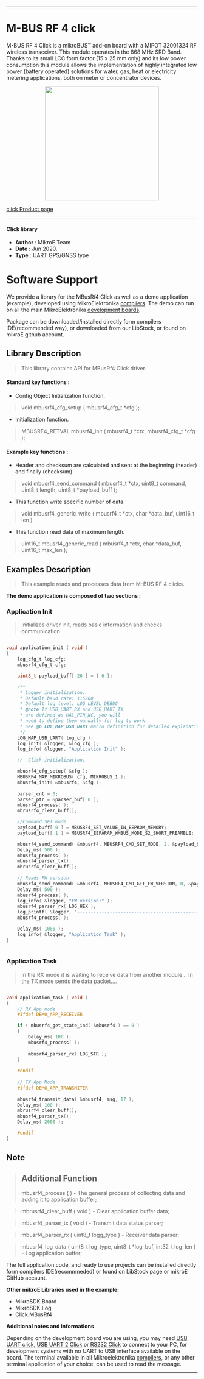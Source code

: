 
---
# M-BUS RF 4 click

M-BUS RF 4 Click is a mikroBUS™ add-on board with a MIPOT 32001324 RF wireless transceiver. This module operates in the 868 MHz SRD Band. Thanks to its small LCC form factor (15 x 25 mm only) and its low power consumption this module allows the implementation of highly integrated low power (battery operated) solutions for water, gas, heat or electricity metering applications, both on meter or concentrator devices.

<p align="center">
  <img src="https://download.mikroe.com/images/click_for_ide/mbusrf4_click.png" height=300px>
</p>

[click Product page](https://www.mikroe.com/m-bus-rf-4-click)

---


#### Click library 

- **Author**        : MikroE Team
- **Date**          : Jun 2020.
- **Type**          : UART GPS/GNSS type


# Software Support

We provide a library for the MBusRf4 Click 
as well as a demo application (example), developed using MikroElektronika 
[compilers](https://shop.mikroe.com/compilers). 
The demo can run on all the main MikroElektronika [development boards](https://shop.mikroe.com/development-boards).

Package can be downloaded/installed directly form compilers IDE(recommended way), or downloaded from our LibStock, or found on mikroE github account. 

## Library Description

> This library contains API for MBusRf4 Click driver.

#### Standard key functions :

- Config Object Initialization function.
> void mbusrf4_cfg_setup ( mbusrf4_cfg_t *cfg ); 
 
- Initialization function.
> MBUSRF4_RETVAL mbusrf4_init ( mbusrf4_t *ctx, mbusrf4_cfg_t *cfg );


#### Example key functions :

- Header and checksum are calculated and sent at the beginning (header) and finally (checksum)
> void mbusrf4_send_command ( mbusrf4_t *ctx, uint8_t command, uint8_t length, uint8_t *payload_buff );
 
- This function write specific number of data.
> void mbusrf4_generic_write ( mbusrf4_t *ctx, char *data_buf, uint16_t len )

- This function read data of maximum length.
> uint16_t mbusrf4_generic_read ( mbusrf4_t *ctx, char *data_buf, uint16_t max_len );

## Examples Description

> This example reads and processes data from M-BUS RF 4 clicks. 

**The demo application is composed of two sections :**

### Application Init 

> Initializes driver init, reads basic information and checks communication

```c

void application_init ( void )
{
    log_cfg_t log_cfg;
    mbusrf4_cfg_t cfg;

    uint8_t payload_buff[ 20 ] = { 0 };

    /** 
     * Logger initialization.
     * Default baud rate: 115200
     * Default log level: LOG_LEVEL_DEBUG
     * @note If USB_UART_RX and USB_UART_TX 
     * are defined as HAL_PIN_NC, you will 
     * need to define them manually for log to work. 
     * See @b LOG_MAP_USB_UART macro definition for detailed explanation.
     */
    LOG_MAP_USB_UART( log_cfg );
    log_init( &logger, &log_cfg );
    log_info( &logger, "Application Init" );

    //  Click initialization.

    mbusrf4_cfg_setup( &cfg );
    MBUSRF4_MAP_MIKROBUS( cfg, MIKROBUS_1 );
    mbusrf4_init( &mbusrf4, &cfg );
    
    parser_cnt = 0;
    parser_ptr = &parser_buf[ 0 ];
    mbusrf4_process( );
    mbrusrf4_clear_buff();

    //Command SET mode
    payload_buff[ 0 ] = MBUSRF4_SET_VALUE_IN_EEPROM_MEMORY;
    payload_buff[ 1 ] = MBUSRF4_EEPARAM_WMBUS_MODE_S2_SHORT_PREAMBLE;

    mbusrf4_send_command( &mbusrf4, MBUSRF4_CMD_SET_MODE, 2, &payload_buff[ 0 ] );
    Delay_ms( 500 );
    mbusrf4_process( );
    mbusrf4_parser_tx();
    mbrusrf4_clear_buff();
    
    // Reads FW version
    mbusrf4_send_command( &mbusrf4, MBUSRF4_CMD_GET_FW_VERSION, 0, &payload_buff[ 0 ] );
    Delay_ms( 500 );
    mbusrf4_process( );
    log_info( &logger, "FW version:" );
    mbusrf4_parser_rx( LOG_HEX );
    log_printf( &logger, "-----------------------------------------------------------\r\n" );
    mbusrf4_process( );

    Delay_ms( 1000 );
    log_info( &logger, "Application Task" );
}
  
```

### Application Task

> In the RX mode it is waiting to receive data from another module...
> In the TX mode sends the data packet....

```c

void application_task ( void )
{
    // RX App mode
    #ifdef DEMO_APP_RECEIVER

    if ( mbusrf4_get_state_ind( &mbusrf4 ) == 0 )
    {     
        Delay_ms( 100 );
        mbusrf4_process( );
        
        mbusrf4_parser_rx( LOG_STR );
    }
    
    #endif
    
    // TX App Mode
    #ifdef DEMO_APP_TRANSMITER
    
    mbusrf4_transmit_data( &mbusrf4, msg, 17 );
    Delay_ms( 100 );
    mbrusrf4_clear_buff();
    mbusrf4_parser_tx();
    Delay_ms( 2000 );

    #endif
}

```

## Note

> ## Additional Function
> mbusrf4_process ( ) - The general process of collecting data and adding it to application buffer;
 
>  mbrusrf4_clear_buff ( void ) - Clear application buffer data;
 
>  mbusrf4_parser_tx ( void ) - Transmit data status parser;
 
>  mbusrf4_parser_rx ( uint8_t logg_type ) - Receiver data parser;
 
>  mbusrf4_log_data ( uint8_t log_type, uint8_t *log_buf, int32_t log_len ) - Log application buffer;
 
The full application code, and ready to use projects can be  installed directly form compilers IDE(recommneded) or found on LibStock page or mikroE GitHub accaunt.

**Other mikroE Libraries used in the example:** 

- MikroSDK.Board
- MikroSDK.Log
- Click.MBusRf4

**Additional notes and informations**

Depending on the development board you are using, you may need 
[USB UART click](https://shop.mikroe.com/usb-uart-click), 
[USB UART 2 Click](https://shop.mikroe.com/usb-uart-2-click) or 
[RS232 Click](https://shop.mikroe.com/rs232-click) to connect to your PC, for 
development systems with no UART to USB interface available on the board. The 
terminal available in all Mikroelektronika 
[compilers](https://shop.mikroe.com/compilers), or any other terminal application 
of your choice, can be used to read the message.



---

